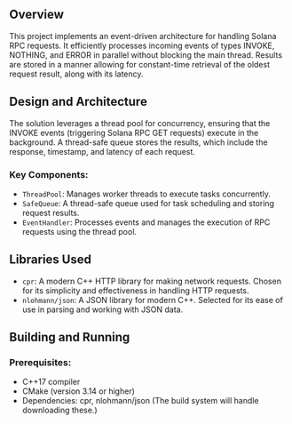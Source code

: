## Overview
This project implements an event-driven architecture for handling Solana RPC requests. It efficiently processes incoming events of types INVOKE, NOTHING, and ERROR in parallel without blocking the main thread. Results are stored in a manner allowing for constant-time retrieval of the oldest request result, along with its latency.

## Design and Architecture
The solution leverages a thread pool for concurrency, ensuring that the INVOKE events (triggering Solana RPC GET requests) execute in the background. A thread-safe queue stores the results, which include the response, timestamp, and latency of each request.

### Key Components:
- `ThreadPool`: Manages worker threads to execute tasks concurrently.
- `SafeQueue`: A thread-safe queue used for task scheduling and storing request results.
- `EventHandler`: Processes events and manages the execution of RPC requests using the thread pool.

## Libraries Used
- `cpr`: A modern C++ HTTP library for making network requests. Chosen for its simplicity and effectiveness in handling HTTP requests.
- `nlohmann/json`: A JSON library for modern C++. Selected for its ease of use in parsing and working with JSON data.

## Building and Running
### Prerequisites:
- C++17 compiler
- CMake (version 3.14 or higher)
- Dependencies: cpr, nlohmann/json (The build system will handle downloading these.)


